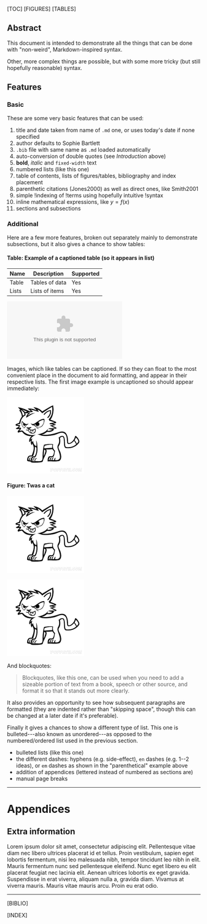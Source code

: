 [TOC]
[FIGURES]
[TABLES]

## Abstract

This document is intended to demonstrate all the things that can be done with
"non-weird", Markdown-inspired syntax.

Other, more complex things are possible, but with some more tricky (but still
hopefully reasonable) syntax.

## Features

### Basic

These are some very basic features that can be used:

1. title and date taken from name of `.md` one, or uses today's date if none specified
1. author defaults to Sophie Bartlett
1. `.bib` file with same name as `.md` loaded automatically
1. auto-conversion of double quotes (see _Introduction_ above)
1. **bold**, *italic* and `fixed-width` text
1. numbered lists (like this one)
1. table of contents, lists of figures/tables, bibliography and index placement
1. parenthetic citations (Jones2000) as well as direct ones, like Smith2001
1. simple !indexing of !terms using hopefully intuitive !syntax
1. inline mathematical expressions, like $y = f(x)$
1. sections and subsections

### Additional

Here are a few more features, broken out separately mainly to demonstrate
subsections, but it also gives a chance to show tables:

#### Table: Example of a captioned table (so it appears in list)

**Name** | **Description** | **Supported**
---------|-----------------|--------------
Table    | Tables of data  | Yes
Lists    | Lists of items  | Yes

![](test.csv "Table based on .CSV file")

Images, which like tables can be captioned. If so they can float to the most
convenient place in the document to aid formatting, and appear in their
respective lists. The first image example is uncaptioned so should appear
immediately:

![alt-text-not-used](cat.png)

#### Figure: Twas a cat

![alt-text-never-used](cat.png)

![](cat.png "And another one")

And blockquotes:

> Blockquotes, like this one, can be used when  you need to add a sizeable
> portion of text from a book, speech or other source, and format it so that it
> stands out more clearly.

It also provides an opportunity to see how subsequent paragraphs are formatted
(they are indented rather than "skipping space", though this can be changed at
a later date if it's preferable).

Finally it gives a chances to show a different type of list. This one is
bulleted---also known as unordered---as opposed to the numbered/ordered list
used in the previous section.

* bulleted lists (like this one)
* the different dashes: hyphens (e.g. side-effect), `en` dashes (e.g. 1--2 ideas),
  or `em` dashes as shown in the "parenthetical" example above
* addition of appendices (lettered instead of numbered as sections are)
* manual page breaks

---

# Appendices

## Extra information

Lorem ipsum dolor sit amet, consectetur adipiscing elit. Pellentesque vitae diam
nec libero ultrices placerat id et tellus. Proin vestibulum, sapien eget lobortis
fermentum, nisi leo malesuada nibh, tempor tincidunt leo nibh in elit. Mauris
fermentum nunc sed pellentesque eleifend. Nunc eget libero eu elit placerat
feugiat nec lacinia elit. Aenean ultrices lobortis ex eget gravida. Suspendisse
in erat viverra, aliquam nulla a, gravida diam. Vivamus at viverra mauris. Mauris
vitae mauris arcu. Proin eu erat odio.

---

[BIBLIO]

[INDEX]
